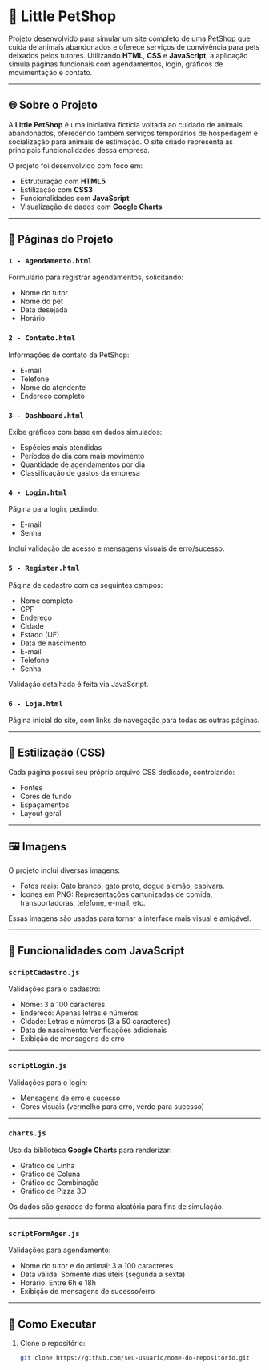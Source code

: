 # 🐾 Little PetShop

Projeto desenvolvido para simular um site completo de uma PetShop que cuida de animais abandonados e oferece serviços de convivência para pets deixados pelos tutores. Utilizando **HTML**, **CSS** e **JavaScript**, a aplicação simula páginas funcionais com agendamentos, login, gráficos de movimentação e contato.

---

## 🌐 Sobre o Projeto

A **Little PetShop** é uma iniciativa fictícia voltada ao cuidado de animais abandonados, oferecendo também serviços temporários de hospedagem e socialização para animais de estimação. O site criado representa as principais funcionalidades dessa empresa.

O projeto foi desenvolvido com foco em:
- Estruturação com **HTML5**
- Estilização com **CSS3**
- Funcionalidades com **JavaScript**
- Visualização de dados com **Google Charts**

---

## 📄 Páginas do Projeto

### `1 - Agendamento.html`
Formulário para registrar agendamentos, solicitando:
- Nome do tutor
- Nome do pet
- Data desejada
- Horário

### `2 - Contato.html`
Informações de contato da PetShop:
- E-mail
- Telefone
- Nome do atendente
- Endereço completo

### `3 - Dashboard.html`
Exibe gráficos com base em dados simulados:
- Espécies mais atendidas
- Períodos do dia com mais movimento
- Quantidade de agendamentos por dia
- Classificação de gastos da empresa

### `4 - Login.html`
Página para login, pedindo:
- E-mail
- Senha

Inclui validação de acesso e mensagens visuais de erro/sucesso.

### `5 - Register.html`
Página de cadastro com os seguintes campos:
- Nome completo
- CPF
- Endereço
- Cidade
- Estado (UF)
- Data de nascimento
- E-mail
- Telefone
- Senha

Validação detalhada é feita via JavaScript.

### `6 - Loja.html`
Página inicial do site, com links de navegação para todas as outras páginas.

---

## 🎨 Estilização (CSS)

Cada página possui seu próprio arquivo CSS dedicado, controlando:
- Fontes
- Cores de fundo
- Espaçamentos
- Layout geral

---

## 🖼️ Imagens

O projeto inclui diversas imagens:
- Fotos reais: Gato branco, gato preto, dogue alemão, capivara.
- Ícones em PNG: Representações cartunizadas de comida, transportadoras, telefone, e-mail, etc.

Essas imagens são usadas para tornar a interface mais visual e amigável.

---

## 🧠 Funcionalidades com JavaScript

### `scriptCadastro.js`
Validações para o cadastro:
- Nome: 3 a 100 caracteres
- Endereço: Apenas letras e números
- Cidade: Letras e números (3 a 50 caracteres)
- Data de nascimento: Verificações adicionais
- Exibição de mensagens de erro

---

### `scriptLogin.js`
Validações para o login:
- Mensagens de erro e sucesso
- Cores visuais (vermelho para erro, verde para sucesso)

---

### `charts.js`
Uso da biblioteca **Google Charts** para renderizar:
- Gráfico de Linha
- Gráfico de Coluna
- Gráfico de Combinação
- Gráfico de Pizza 3D

Os dados são gerados de forma aleatória para fins de simulação.

---

### `scriptFormAgen.js`
Validações para agendamento:
- Nome do tutor e do animal: 3 a 100 caracteres
- Data válida: Somente dias úteis (segunda a sexta)
- Horário: Entre 6h e 18h
- Exibição de mensagens de sucesso/erro

---

## 🚀 Como Executar

1. Clone o repositório:
   ```bash
   git clone https://github.com/seu-usuario/nome-do-repositorio.git
